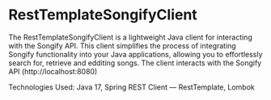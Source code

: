 # RestTemplateSongifyClient
The RestTemplateSongifyClient is a lightweight Java client for interacting with the Songify API.
This client simplifies the process of integrating Songify functionality into your Java applications, allowing you to effortlessly search for, retrieve and edditing songs.
The client interacts with the Songify API (http://localhost:8080)

Technologies Used: Java 17, Spring REST Client — RestTemplate, Lombok
